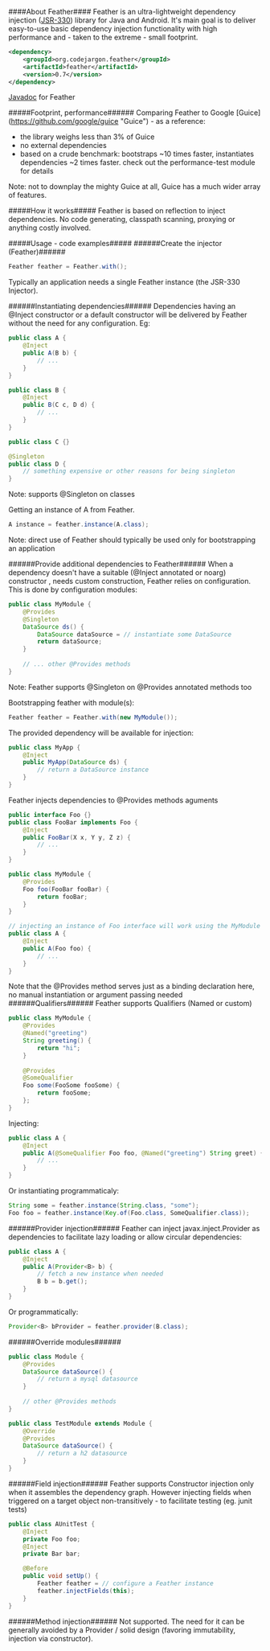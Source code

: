 ####About Feather####
Feather is an ultra-lightweight dependency injection ([JSR-330](https://jcp.org/en/jsr/detail?id=330 "JSR-330")) library for Java and Android. It's main goal is to deliver easy-to-use basic dependency injection functionality with high performance and - taken to the extreme - small footprint.

```xml
<dependency>
    <groupId>org.codejargon.feather</groupId>
    <artifactId>feather</artifactId>
    <version>0.7</version>
</dependency>
```
[Javadoc](http://zsoltherpai.github.io/feather/apidocs-0.7 "Javadoc") for Feather

#####Footprint, performance######
Comparing Feather to Google [Guice] (https://github.com/google/guice "Guice") - as a reference:
- the library weighs less than 3% of Guice
- no external dependencies
- based on a crude benchmark: bootstraps ~10 times faster, instantiates dependencies ~2 times faster. check out the performance-test module for details

Note: not to downplay the mighty Guice at all, Guice has a much wider array of features.

#####How it works#####
Feather is based on reflection to inject dependencies. No code generating, classpath scanning, proxying or anything costly involved.

#####Usage - code examples#####
######Create the injector (Feather)######
```java
Feather feather = Feather.with();
```
Typically an application needs a single Feather instance (the JSR-330 Injector).

######Instantiating dependencies######
Dependencies having an @Inject constructor or a default constructor will be delivered by Feather without the need for any configuration. Eg:
```java
public class A {
    @Inject
    public A(B b) {
        // ...
    }
}

public class B {
    @Inject
    public B(C c, D d) {
        // ...
    }
}

public class C {}

@Singleton
public class D {
    // something expensive or other reasons for being singleton
}
```
Note: supports @Singleton on classes  

Getting an instance of A from Feather.
```java
A instance = feather.instance(A.class);
```
Note: direct use of Feather should typically be used only for bootstrapping an application

######Provide additional dependencies to Feather######
When a dependency doesn't have a suitable (@Inject annotated or noarg) constructor , needs custom construction, Feather relies on configuration. This is done by configuration modules:
```java
public class MyModule {
    @Provides
    @Singleton 
    DataSource ds() {
        DataSource dataSource = // instantiate some DataSource
        return dataSource;
    }
    
    // ... other @Provides methods
}
```
Note: Feather supports @Singleton on @Provides annotated methods too  

Bootstrapping feather with module(s):
```java
Feather feather = Feather.with(new MyModule());
```
The provided dependency will be available for injection:
```java
public class MyApp {
    @Inject 
    public MyApp(DataSource ds) {
        // return a DataSource instance
    }
}
```
Feather injects dependencies to @Provides methods aguments
```java
public interface Foo {}
public class FooBar implements Foo {
    @Inject
    public FooBar(X x, Y y, Z z) {
        // ...
    }
}

public class MyModule {
    @Provides
    Foo foo(FooBar fooBar) {
        return fooBar;
    }
}

// injecting an instance of Foo interface will work using the MyModule above:
public class A {
    @Inject
    public A(Foo foo) {
        // ...
    }
}
```
Note that the @Provides method serves just as a binding declaration here, no manual instantiation or argument passing needed
######Qualifiers######
Feather supports Qualifiers (Named or custom)
```java
public class MyModule {
    @Provides
    @Named("greeting")
    String greeting() {
        return "hi";
    }
        
    @Provides
    @SomeQualifier
    Foo some(FooSome fooSome) {
        return fooSome;
    };
}
```
Injecting:
```java
public class A {
    @Inject
    public A(@SomeQualifier Foo foo, @Named("greeting") String greet) {
        // ...
    }
}
```
Or instantiating programmaticaly:
```java
String some = feather.instance(String.class, "some");
Foo foo = feather.instance(Key.of(Foo.class, SomeQualifier.class));
```
######Provider injection######
Feather can inject javax.inject.Provider as dependencies to facilitate lazy loading or allow circular dependencies:
```java
public class A {
    @Inject
    public A(Provider<B> b) {
        // fetch a new instance when needed
        B b = b.get();
    }
}
```
Or programmatically:
```java
Provider<B> bProvider = feather.provider(B.class);
```
######Override modules######
```java
public class Module {
    @Provides
    DataSource dataSource() {
        // return a mysql datasource
    }
    
    // other @Provides methods
}

public class TestModule extends Module {
    @Override
    @Provides
    DataSource dataSource() {
        // return a h2 datasource
    }
}
```
######Field injection######
Feather supports Constructor injection only when it assembles the dependency graph. However injecting fields when triggered on a target object non-transitively - to facilitate testing (eg. junit tests)
```java
public class AUnitTest {
    @Inject
    private Foo foo;
    @Inject
    private Bar bar;

    @Before
    public void setUp() {
        Feather feather = // configure a Feather instance
        feather.injectFields(this);
    }
}
```
######Method injection######
Not supported. The need for it can be generally avoided by a Provider / solid design (favoring immutability, injection via constructor).
